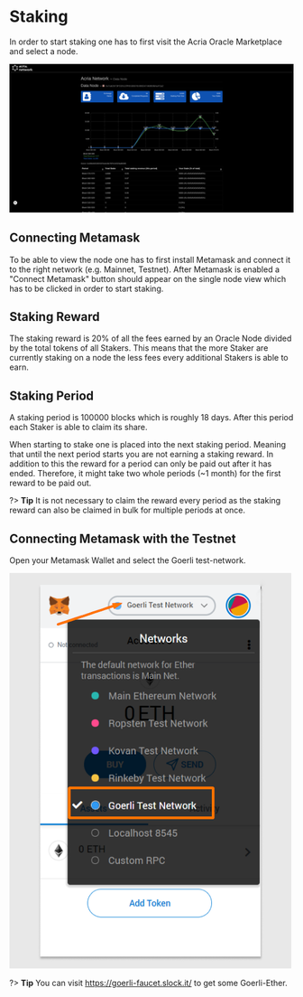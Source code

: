 # Staking

In order to start staking one has to first visit the Acria Oracle Marketplace and select a node.

![alt text](/img/Screenshot1.png)

## Connecting Metamask

To be able to view the node one has to first install Metamask and connect it to the right network (e.g. Mainnet, Testnet). After Metamask is enabled a "Connect Metamask" button should appear on the single node view which has to be clicked in order to start staking.

## Staking Reward

The staking reward is 20% of all the fees earned by an Oracle Node divided by the total tokens of all Stakers. This means that the more Staker are currently staking on a node the less fees every additional Stakers is able to earn.

## Staking Period

A staking period is 100000 blocks which is roughly 18 days. After this period each Staker is able to claim its share.

When starting to stake one is placed into the next staking period. Meaning that until the next period starts you are not earning a staking reward. In addition to this the reward for a period can only be paid out after it has ended. Therefore, it might take two whole periods (~1 month) for the first reward to be paid out.

?> **Tip** It is not necessary to claim the reward every period as the staking reward can also be claimed in bulk for multiple periods at once.

## Connecting Metamask with the Testnet

Open your Metamask Wallet and select the Goerli test-network.

![alt text](/img/s1.png)

?> **Tip** You can visit https://goerli-faucet.slock.it/ to get some Goerli-Ether.
